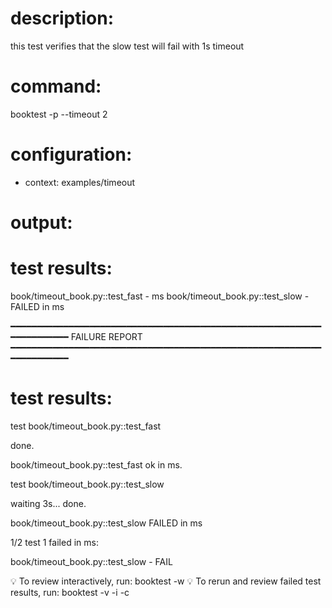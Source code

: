 # description:

this test verifies that the slow test will fail with 1s timeout

# command:

booktest -p --timeout 2

# configuration:

 * context: examples/timeout

# output:


# test results:

  book/timeout_book.py::test_fast - <number> ms
  book/timeout_book.py::test_slow - FAILED in <number> ms

━━━━━━━━━━━━━━━━━━━━━━━━━━━━━━━━━━━━━━━━━━━━━━━━━━━━━━━━━━━━━━━━━━━━━━
FAILURE REPORT
━━━━━━━━━━━━━━━━━━━━━━━━━━━━━━━━━━━━━━━━━━━━━━━━━━━━━━━━━━━━━━━━━━━━━━


# test results:

test book/timeout_book.py::test_fast

  done.

book/timeout_book.py::test_fast ok in <number> ms.

test book/timeout_book.py::test_slow

  waiting 3s...
  done.

book/timeout_book.py::test_slow FAILED in <number> ms


1/2 test 1 failed in <number> ms:

  book/timeout_book.py::test_slow - FAIL


💡 To review interactively, run: booktest -w
💡 To rerun and review failed test results, run: booktest -v -i -c


